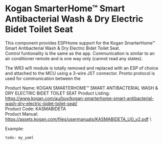 # Kogan SmarterHome™ Smart Antibacterial Wash & Dry Electric Bidet Toilet Seat

This component provides ESPHome support for the Kogan SmarterHome™ Smart Antibacterial Wash & Dry Electric Bidet Toilet Seat. \
Control funtionality is the same as the app. Communication is similar to an air conditioner remote and is one way only (cannot read any states).

The WR3 wifi module is totally removed and replaced with an ESP of choice and attached to the MCU using a 3-wire JST connector. 
Pronto protocol is used for communication between the 

Product Name:      KOGAN SMARTERHOME™ SMART ANTIBACTERIAL WASH & DRY ELECTRIC BIDET TOILET SEAT
Product Listing:   https://www.kogan.com/au/buy/kogan-smarterhome-smart-antibacterial-wash-dry-electric-bidet-toilet-seat/ \
Product Code:      KASMABIDETA \
Product Manual:    https://assets.kogan.com/files/usermanuals/KASMABIDETA_UG_v2.pdf \

Example:

```
todo: my_yaml

```
